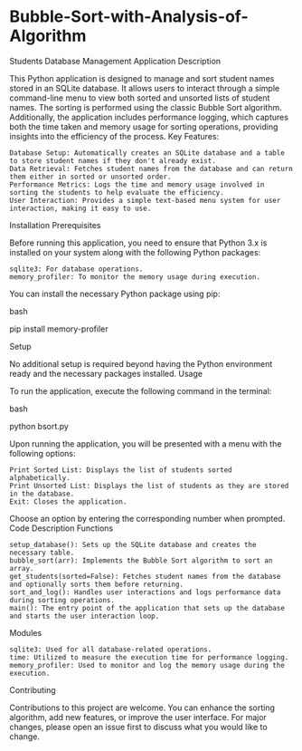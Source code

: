 # Bubble-Sort-with-Analysis-of-Algorithm
Students Database Management Application
Description

This Python application is designed to manage and sort student names stored in an SQLite database. It allows users to interact through a simple command-line menu to view both sorted and unsorted lists of student names. The sorting is performed using the classic Bubble Sort algorithm. Additionally, the application includes performance logging, which captures both the time taken and memory usage for sorting operations, providing insights into the efficiency of the process.
Key Features:

    Database Setup: Automatically creates an SQLite database and a table to store student names if they don't already exist.
    Data Retrieval: Fetches student names from the database and can return them either in sorted or unsorted order.
    Performance Metrics: Logs the time and memory usage involved in sorting the students to help evaluate the efficiency.
    User Interaction: Provides a simple text-based menu system for user interaction, making it easy to use.

Installation
Prerequisites

Before running this application, you need to ensure that Python 3.x is installed on your system along with the following Python packages:

    sqlite3: For database operations.
    memory_profiler: To monitor the memory usage during execution.

You can install the necessary Python package using pip:

bash

pip install memory-profiler

Setup

No additional setup is required beyond having the Python environment ready and the necessary packages installed.
Usage

To run the application, execute the following command in the terminal:

bash

python bsort.py

Upon running the application, you will be presented with a menu with the following options:

    Print Sorted List: Displays the list of students sorted alphabetically.
    Print Unsorted List: Displays the list of students as they are stored in the database.
    Exit: Closes the application.

Choose an option by entering the corresponding number when prompted.
Code Description
Functions

    setup_database(): Sets up the SQLite database and creates the necessary table.
    bubble_sort(arr): Implements the Bubble Sort algorithm to sort an array.
    get_students(sorted=False): Fetches student names from the database and optionally sorts them before returning.
    sort_and_log(): Handles user interactions and logs performance data during sorting operations.
    main(): The entry point of the application that sets up the database and starts the user interaction loop.

Modules

    sqlite3: Used for all database-related operations.
    time: Utilized to measure the execution time for performance logging.
    memory_profiler: Used to monitor and log the memory usage during the execution.

Contributing

Contributions to this project are welcome. You can enhance the sorting algorithm, add new features, or improve the user interface. For major changes, please open an issue first to discuss what you would like to change.
